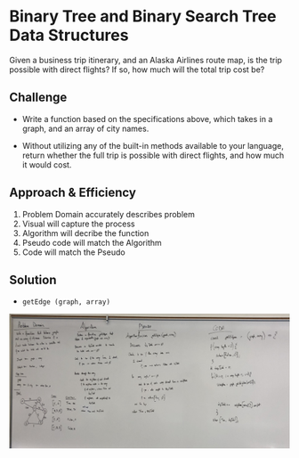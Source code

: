 # Binary Tree and Binary Search Tree Data Structures

Given a business trip itinerary, and an Alaska Airlines route map, is the trip possible with direct flights? If so, how much will the total trip cost be?

## Challenge

* Write a function based on the specifications above, which takes in a graph, and an array of city names. 

* Without utilizing any of the built-in methods available to your language, return whether the full trip is possible with direct flights, and how much it would cost.

## Approach & Efficiency

1. Problem Domain accurately describes problem
2. Visual will capture the process
3. Algorithm will decribe the function
4. Pseudo code will match the Algorithm
5. Code will match the Pseudo

## Solution

* `getEdge (graph, array)` 
<img src="./assets/get-edge-whiteboard.jpg">



